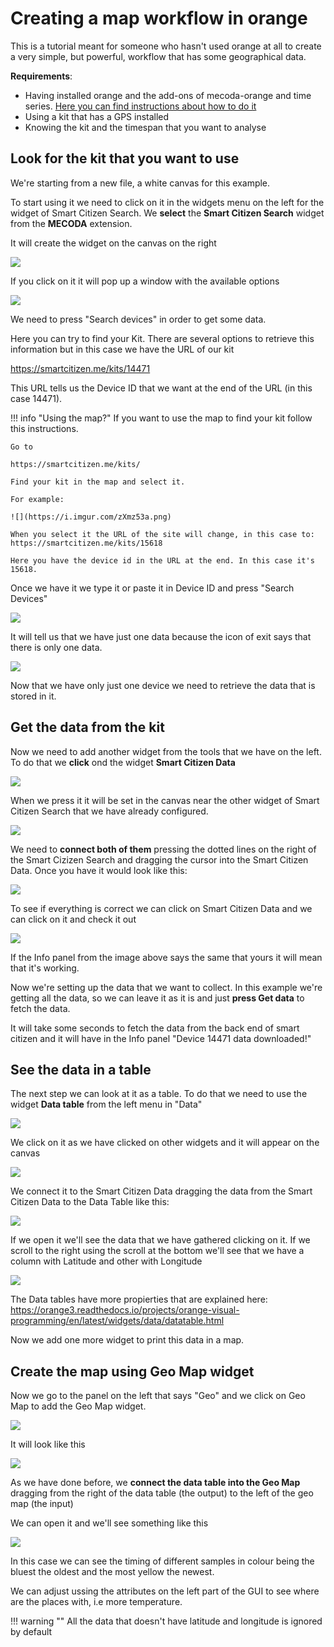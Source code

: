 # Creating a map workflow in orange

This is a tutorial meant for someone who hasn't used orange at all to create a very simple, but powerful, workflow that has some geographical data. 

**Requirements**:

* Having installed orange and the add-ons of mecoda-orange  and time series. [Here you can find instructions about how to do it](/Resources/Tutorials/Configure%20Orange%20Data%20Analysis.md)
* Using a kit that has a GPS installed
* Knowing the kit and the timespan that you want to analyse

## Look for the kit that you want to use

We're starting from a new file, a white canvas for this example. 

To start using it we need to click on it in the widgets menu on the left for the widget of Smart Citizen Search. We **select** the **Smart Citizen Search** widget from the **MECODA** extension. 

It will create the widget on the canvas on the right

![](https://i.imgur.com/NdgHPlx.png)

If you click on it it will pop up a window with the available options

![](https://i.imgur.com/H2OGEBv.png)

We need to press "Search devices" in order to get some data. 

Here you can try to find your Kit. There are several options  to retrieve this information but in this case we have the URL of our kit

https://smartcitizen.me/kits/14471

This URL tells us the Device ID that we want at the end of the URL (in this case 14471).

!!! info "Using the map?"
	If you want to use the map to find your kit follow this instructions.
	
	Go to 
	
	https://smartcitizen.me/kits/
	
	Find your kit in the map and select it. 
	
	For example: 
	
	![](https://i.imgur.com/zXmz53a.png)
	
	When you select it the URL of the site will change, in this case to: https://smartcitizen.me/kits/15618
	
	Here you have the device id in the URL at the end. In this case it's 15618.

Once we have it we type it or paste it in Device ID and press "Search Devices"

![](https://i.imgur.com/k55Czxv.png)


It will tell us that we have just one data because the icon of exit says that there is only one data. 

![](https://i.imgur.com/bLJAjMN.png)

Now that we have only just one device we need to retrieve the data that is stored in it. 

## Get the data from the kit

Now we need to add another widget from the tools that we have on the left. To do that we **click** ond the widget **Smart Citizen Data** 

![](https://i.imgur.com/HNGLmeB.png)

When we press it it will be set in the canvas near the other widget of Smart Citizen Search that we have already configured.

![](https://i.imgur.com/Ds2PQ2b.png)


We need to **connect both of them** pressing the dotted lines on the right of the Smart Cizizen Search and dragging the cursor into the Smart Citizen Data. Once you have it would look like this: 

![](https://i.imgur.com/DD63yLw.png)

To see if everything is correct we can click on Smart Citizen Data and we can click on it and check it out

![](https://i.imgur.com/q7Q39tn.png)


If the Info panel from the image above says the same that yours it will mean that it's working. 

Now we're setting up the data that we want to collect. In this example we're getting all the data, so we can leave it as it is and just **press Get data** to fetch the data. 


It will take some seconds to fetch the data from the back end of smart citizen and it will have in the Info panel "Device 14471 data downloaded!"

## See the data in a table

The next step we can look at it as a table. To do that we need to use the widget **Data table** from the left menu in "Data"

![](https://i.imgur.com/7Bdt52b.png)

We click on it as we have clicked on other widgets and it will appear on the canvas

![](https://i.imgur.com/BO803hU.png)

We connect it to the Smart Citizen Data dragging the data from the Smart Citizen Data to the Data Table like this:

![](https://i.imgur.com/HZxxq7s.png)

If we open it we'll see the data that we have gathered clicking on it. If we scroll to the right using the scroll at the bottom we'll see that we have a column with Latitude and other with Longitude

![](https://i.imgur.com/SsyHdiv.png)

The Data tables have more propierties that are explained here: 
https://orange3.readthedocs.io/projects/orange-visual-programming/en/latest/widgets/data/datatable.html

Now we add one more widget to print this data in a map. 

## Create the map using Geo Map widget

Now we go to the panel on the left that says "Geo" and we click on Geo Map to add the Geo Map widget. 

![](https://i.imgur.com/GJK2UbR.png)

It will look like this

![](https://i.imgur.com/mmPkXPj.png)

As we have done before, we **connect the data table into the Geo Map** dragging from the right of the data table (the output) to the left of the geo map (the input)

We can open it and we'll see something like this

![](https://i.imgur.com/ThxWa1x.png)

In this case we can see the timing of different samples in colour being the bluest the oldest and the most yellow the newest. 

We can adjust ussing the attributes on the left part of the GUI to see where are the places with, i.e more temperature.

!!! warning ""
	All the data that doesn't have latitude and longitude is ignored by default
